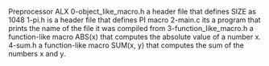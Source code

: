 Preprocessor ALX
0-object_like_macro.h a header file that defines SIZE as 1048
1-pi.h is a header file that defines PI macro
2-main.c its a program that prints the name of the file it was compiled from
3-function_like_macro.h a function-like macro ABS(x) that computes the absolute value of a number x.
4-sum.h a function-like macro SUM(x, y) that computes the sum of the numbers x and y.
